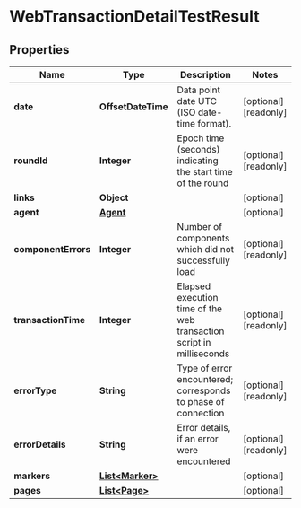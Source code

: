 

# WebTransactionDetailTestResult


## Properties

| Name | Type | Description | Notes |
|------------ | ------------- | ------------- | -------------|
|**date** | **OffsetDateTime** | Data point date UTC (ISO date-time format). |  [optional] [readonly] |
|**roundId** | **Integer** | Epoch time (seconds) indicating the start time of the round |  [optional] [readonly] |
|**links** | **Object** |  |  [optional] |
|**agent** | [**Agent**](Agent.md) |  |  [optional] |
|**componentErrors** | **Integer** | Number of components which did not successfully load |  [optional] [readonly] |
|**transactionTime** | **Integer** | Elapsed execution time of the web transaction script in milliseconds |  [optional] [readonly] |
|**errorType** | **String** | Type of error encountered; corresponds to phase of connection |  [optional] [readonly] |
|**errorDetails** | **String** | Error details, if an error were encountered |  [optional] [readonly] |
|**markers** | [**List&lt;Marker&gt;**](Marker.md) |  |  [optional] |
|**pages** | [**List&lt;Page&gt;**](Page.md) |  |  [optional] |




